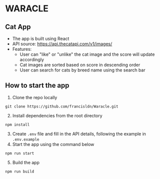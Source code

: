 # WARACLE


## Cat App
* The app is built using React
* API source: https://api.thecatapi.com/v1/images/
* Features: 
  * User can "like" or "unlike" the cat image and the score will update accordingly
  * Cat images are sorted based on score in descending order
  * User can search for cats by breed name using the search bar

## How to start the app
1. Clone the repo locally
```
git clone https://github.com/francisldn/Waracle.git
```
2. Install dependencies from the root directory
```
npm install
```
3. Create ``.env`` file and fill in the API details, following the example in ``.env.example``
4. Start the app using the command below
```
npm run start
```
5. Build the app
```
npm run build
```
